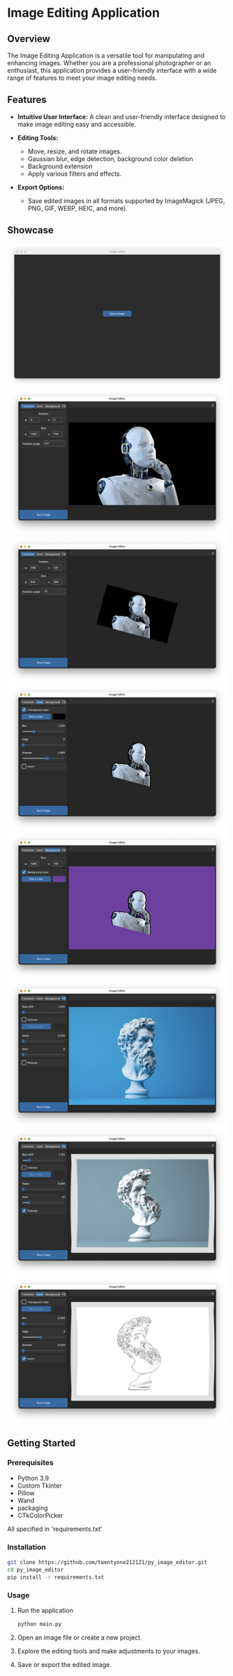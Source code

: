 # Image Editing Application

## Overview

The Image Editing Application is a versatile tool for manipulating and enhancing images. Whether you are a professional photographer or an enthusiast, this application provides a user-friendly interface with a wide range of features to meet your image editing needs.

## Features

- **Intuitive User Interface:** A clean and user-friendly interface designed to make image editing easy and accessible.

- **Editing Tools:**
  - Move, resize, and rotate images.
  - Gaussian blur, edge detection, background color deletion
  - Background extension
  - Apply various filters and effects.

- **Export Options:**
  - Save edited images in all formats supported by ImageMagick (JPEG, PNG, GIF, WEBP, HEIC, and more).

## Showcase
![Open image menu](examples/open_image.webp)
![Robot original photo](examples/robot.webp)
![Robot photo transformed](examples/transform.webp)
![Robot photo with deleted background](examples/color.webp)
![Robot photo with colored background](examples/background.webp)
![Bust photo](examples/bust.webp)
![Bust photo with applied special effects](examples/bust_fx.webp)
![Bust photo with applied color effects](examples/bust_color.webp)

## Getting Started

### Prerequisites

- Python 3.9
- Custom Tkinter
- Pillow
- Wand
- packaging
- CTkColorPicker

All specified in 'requirements.txt'

### Installation

   ```bash
   git clone https://github.com/twentyone212121/py_image_editor.git
   cd py_image_editor
   pip install -r requirements.txt
   ```
### Usage

1. Run the application
   ```bash
   python main.py
   ```
1. Open an image file or create a new project.

1. Explore the editing tools and make adjustments to your images.

1. Save or export the edited image.


